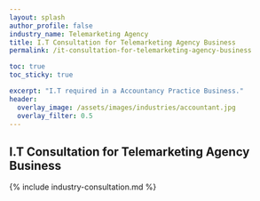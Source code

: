 ```yaml
---
layout: splash 
author_profile: false 
industry_name: Telemarketing Agency
title: I.T Consultation for Telemarketing Agency Business
permalink: /it-consultation-for-telemarketing-agency-business

toc: true
toc_sticky: true

excerpt: "I.T required in a Accountancy Practice Business."
header:
  overlay_image: /assets/images/industries/accountant.jpg
  overlay_filter: 0.5 
---
```


## I.T Consultation for Telemarketing Agency Business

{% include industry-consultation.md %}
